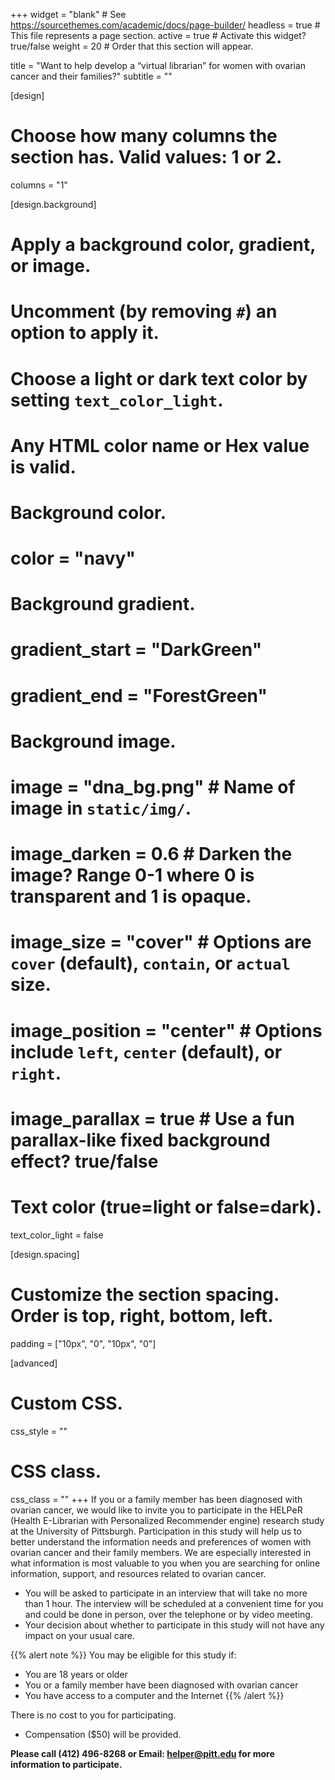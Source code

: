 +++
widget = "blank"  # See https://sourcethemes.com/academic/docs/page-builder/
headless = true  # This file represents a page section.
active = true  # Activate this widget? true/false
weight = 20  # Order that this section will appear.

title = "Want to help develop a “virtual librarian” for women with ovarian cancer and their families?"
subtitle = ""

[design]
  # Choose how many columns the section has. Valid values: 1 or 2.
  columns = "1"

[design.background]
  # Apply a background color, gradient, or image.
  #   Uncomment (by removing `#`) an option to apply it.
  #   Choose a light or dark text color by setting `text_color_light`.
  #   Any HTML color name or Hex value is valid.

  # Background color.
  # color = "navy"
  
  # Background gradient.
#  gradient_start = "DarkGreen"
#  gradient_end = "ForestGreen"
  
  # Background image.
#  image = "dna_bg.png"  # Name of image in `static/img/`.
#  image_darken = 0.6  # Darken the image? Range 0-1 where 0 is transparent and 1 is opaque.
#  image_size = "cover"  #  Options are `cover` (default), `contain`, or `actual` size.
  # image_position = "center"  # Options include `left`, `center` (default), or `right`.
  # image_parallax = true  # Use a fun parallax-like fixed background effect? true/false
  
  # Text color (true=light or false=dark).
  text_color_light = false

[design.spacing]
  # Customize the section spacing. Order is top, right, bottom, left.
  padding = ["10px", "0", "10px", "0"]

[advanced]
 # Custom CSS. 
 css_style = ""
 
 # CSS class.
 css_class = ""
+++
If you or a family member has been diagnosed with ovarian cancer, we would like to invite you to participate in the HELPeR (Health E-Librarian with Personalized Recommender engine) research study at the University of Pittsburgh. Participation in this study will help us to better understand the information needs and preferences of women with ovarian cancer and their family members. We are especially interested in what information is most valuable to you when you are searching for online information, support, and resources related to ovarian cancer. 

* You will be asked to participate in an interview that will take no more than 1 hour. The interview will be scheduled at a convenient time for you and could be done in person, over the telephone or by video meeting.
* Your decision about whether to participate in this study will not have any impact on your usual care. 

{{% alert note %}}
You may be eligible for this study if:
* You are 18 years or older
* You or a family member have been diagnosed with ovarian cancer 
* You have access to a computer and the Internet
{{% /alert %}}

There is no cost to you for participating.
* Compensation ($50) will be provided.

**Please call (412) 496-8268 or Email: helper@pitt.edu for more information to participate.**